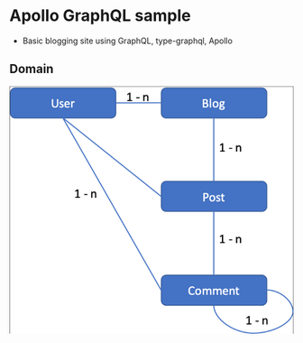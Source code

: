 # Apollo GraphQL sample
- Basic blogging site using GraphQL, type-graphql, Apollo


## Domain
![Domain](assets/domain.png)


